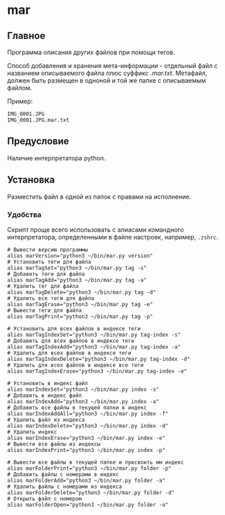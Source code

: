 # mar

## Главное
Программа описания других файлов при помощи тегов.

Способ добавления и хранения мета-информации - отдельный файл с названием описываемого файла плюс суффикс *.mar.txt*. Метафайл, должен быть размещен в одноной и той же папке с описываемым файлом.

Пример:
```
IMG_0001.JPG
IMG_0001.JPG.mar.txt
```
## Предусловие
Наличие интерпретатора python.

## Установка
Разместить файл в одной из папок с правами на исполнение.

### Удобства
Скрипт проще всего использовать с алиасами командного интерпретатора, определенными в файле настроек, например, `.zshrc`.

```
# Вывести версию программы
alias marVersion="python3 ~/bin/mar.py version"
# Установить теги для файла
alias marTagSet="python3 ~/bin/mar.py tag -s"
# Добавить теги для файла
alias marTagAdd="python3 ~/bin/mar.py tag -a"
# Удалить тег для файла
alias marTagDelete="python3 ~/bin/mar.py tag -d"
# Удалить все теги для файла
alias marTagErase="python3 ~/bin/mar.py tag -e"
# Вывести теги для файла
alias marTagPrint="python3 ~/bin/mar.py tag -p"

# Установить для всех файлов в индексе теги
alias marTagIndexSet="python3 ~/bin/mar.py tag-index -s"
# Добавить для всех файлов в индексе теги
alias marTagIndexAdd="python3 ~/bin/mar.py tag-index -a"
# Удалить для всех файлов в индексе теги
alias marTagIndexDelete="python3 ~/bin/mar.py tag-index -d"
# Удалить для всех файлов в индексе все теги
alias marTagIndexErase="python3 ~/bin/mar.py tag-index -e"

# Установить в индекс файл
alias marIndexSet="python3 ~/bin/mar.py index -s"
# Добавить в индекс файл
alias marIndexAdd="python3 ~/bin/mar.py index -a"
# Добавить все файлы в текущей папки в индекс
alias marIndexAddAll="python3 ~/bin/mar.py index -f"
# Удалить файл из индекса
alias marIndexDelete="python3 ~/bin/mar.py index -d"
# Удалить индекс
alias marIndexErase="python3 ~/bin/mar.py index -e"
# Вывести все файлы из индексы 
alias marIndexPrint="python3 ~/bin/mar.py index -p"

# Вывести все файлы в текущей папке и присвоить им индекс
alias marFolderPrint="python3 ~/bin/mar.py folder -p"
# Добавить файлы с номерами в индекс
alias marFolderAdd="python3 ~/bin/mar.py folder -a"
# Удалить файлы с номерами из индекса
alias marFolderDelete="python3 ~/bin/mar.py folder -d"
# Открыть файл с номером
alias marFolderOpen="python3 ~/bin/mar.py folder -o"
```
